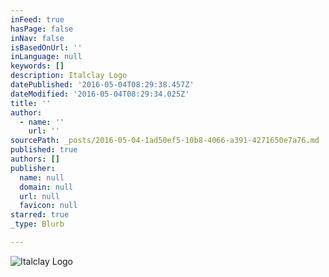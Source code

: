 ```yaml
---
inFeed: true
hasPage: false
inNav: false
isBasedOnUrl: ''
inLanguage: null
keywords: []
description: Italclay Logo
datePublished: '2016-05-04T08:29:38.457Z'
dateModified: '2016-05-04T08:29:34.025Z'
title: ''
author:
  - name: ''
    url: ''
sourcePath: _posts/2016-05-04-1ad50ef5-10b8-4066-a391-4271650e7a76.md
published: true
authors: []
publisher:
  name: null
  domain: null
  url: null
  favicon: null
starred: true
_type: Blurb

---
```

![Italclay Logo](https://the-grid-user-content.s3-us-west-2.amazonaws.com/83a0a056-dcbf-4ffb-b545-6b1ca965162b.jpg)
